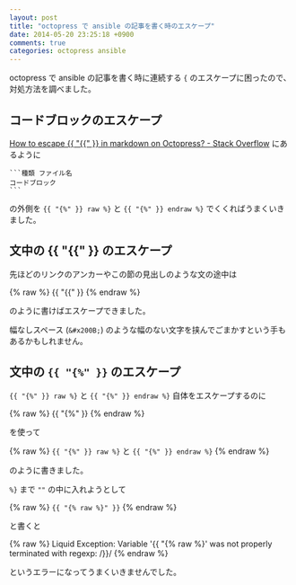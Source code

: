 ```yaml
---
layout: post
title: "octopress で ansible の記事を書く時のエスケープ"
date: 2014-05-20 23:25:18 +0900
comments: true
categories: octopress ansible
---
```

octopress で ansible の記事を書く時に連続する `{` のエスケープに困ったので、
対処方法を調べました。

<!--more-->

## コードブロックのエスケープ

[How to escape {{ "{{" }} in markdown on Octopress? - Stack Overflow](http://stackoverflow.com/questions/15786144/how-to-escape-in-markdown-on-octopress)
にあるように

    ```種類 ファイル名
    コードブロック
	```

の外側を
`{{ "{%" }} raw %}` と `{{ "{%" }} endraw %}`
でくくればうまくいきました。

## 文中の {{ "{{" }} のエスケープ

先ほどのリンクのアンカーやこの節の見出しのような文の途中は

{% raw %}
    {{ "{{" }}
{% endraw %}

のように書けばエスケープできました。

幅なしスペース (`&#x200B;`) のような幅のない文字を挟んでごまかすという手もあるかもしれません。

## 文中の `{{ "{%" }}` のエスケープ

`{{ "{%" }} raw %}` と `{{ "{%" }} endraw %}` 自体をエスケープするのに

{% raw %}
    {{ "{%" }}
{% endraw %}

を使って

{% raw %}
    `{{ "{%" }} raw %}` と `{{ "{%" }} endraw %}`
{% endraw %}

のように書きました。

`%}` まで `""` の中に入れようとして

{% raw %}
    `{{ "{% raw %}" }}`
{% endraw %}

と書くと

{% raw %}
    Liquid Exception: Variable '{{ "{% raw %}' was not properly terminated with regexp: /\}\}/
{% endraw %}

というエラーになってうまくいきませんでした。
